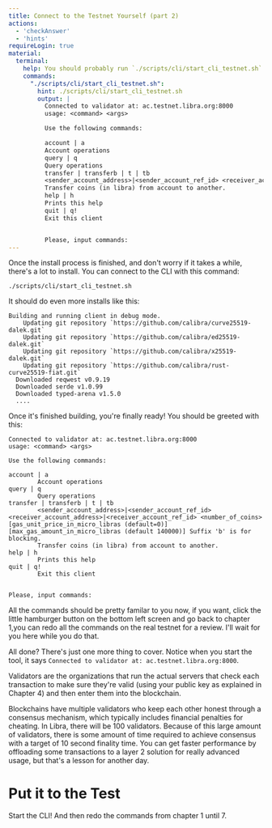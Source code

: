 ```yaml
---
title: Connect to the Testnet Yourself (part 2)
actions:
  - 'checkAnswer'
  - 'hints'
requireLogin: true
material:
  terminal:
    help: You should probably run `./scripts/cli/start_cli_testnet.sh`.
    commands:
      "./scripts/cli/start_cli_testnet.sh":
        hint: ./scripts/cli/start_cli_testnet.sh
        output: |
          Connected to validator at: ac.testnet.libra.org:8000
          usage: <command> <args>

          Use the following commands:

          account | a
          Account operations
          query | q
          Query operations
          transfer | transferb | t | tb
          <sender_account_address>|<sender_account_ref_id> <receiver_account_address>|<receiver_account_ref_id> <number_of_coins> [gas_unit_price_in_micro_libras (default=0)] [max_gas_amount_in_micro_libras (default 140000)] Suffix 'b' is for blocking.
          Transfer coins (in libra) from account to another.
          help | h
          Prints this help
          quit | q!
          Exit this client


          Please, input commands:
---
```


Once the install process is finished, and don't worry if it takes a while, there's a lot to install. You can connect to the CLI with this command:

```
./scripts/cli/start_cli_testnet.sh
```

It should do even more installs like this:
```
Building and running client in debug mode.
    Updating git repository `https://github.com/calibra/curve25519-dalek.git`
    Updating git repository `https://github.com/calibra/ed25519-dalek.git`
    Updating git repository `https://github.com/calibra/x25519-dalek.git`
    Updating git repository `https://github.com/calibra/rust-curve25519-fiat.git`
  Downloaded reqwest v0.9.19
  Downloaded serde v1.0.99
  Downloaded typed-arena v1.5.0
  ....
```

Once it's finished building, you're finally ready! You should be greeted with this:

```
Connected to validator at: ac.testnet.libra.org:8000
usage: <command> <args>

Use the following commands:

account | a
        Account operations
query | q
        Query operations
transfer | transferb | t | tb
        <sender_account_address>|<sender_account_ref_id> <receiver_account_address>|<receiver_account_ref_id> <number_of_coins> [gas_unit_price_in_micro_libras (default=0)] [max_gas_amount_in_micro_libras (default 140000)] Suffix 'b' is for blocking.
        Transfer coins (in libra) from account to another.
help | h
        Prints this help
quit | q!
        Exit this client


Please, input commands:

```

All the commands should be pretty familar to you now, if you want, click the little hamburger button on the bottom left screen and go back to chapter 1,you can redo all the commands on the real testnet for a review. I'll wait for you here while you do that.

All done? There's just one more thing to cover. Notice when you start the tool, it says `Connected to validator at: ac.testnet.libra.org:8000`.

Validators are the organizations that run the actual servers that check each transaction to make sure they're valid (using your public key as explained in Chapter 4) and then enter them into the blockchain.

Blockchains have multiple validators who keep each other honest through a consensus mechanism, which typically includes financial penalties for cheating. In Libra, there will be 100 validators. Because of this large amount of validators, there is some amount of time required to achieve consensus with a target of 10 second finality time. You can get faster performance by offloading some transactions to a layer 2 solution for really advanced usage, but that's a lesson for another day.

# Put it to the Test

Start the CLI! And then redo the commands from chapter 1 until 7. 